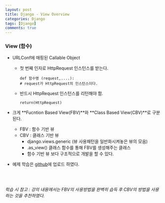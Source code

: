 ```yaml
---
layout: post
title: Django - View Overview
categories: Django
tags: [Django]
comments: true
---
```


### View (함수) 

- URLConf에 매핑된 Callable Object

  - 첫 번째 인자로 HttpRequest 인스턴스를 받는다.

    ```
    def 함수명 (request,....):
    # request가 HttpRequest의 인스턴스이다.
    ```

  - 반드시 HttpRequest 인스턴스를 리턴해야 함.

    ```
    return(HttpRequest)
    ```

- 크게 **Fucntion Based View(FBV)**와 **Class Based View(CBV)**로 구분된다.

  - FBV : 함수 기반 뷰 
  - CBV : 클래스 기반 뷰 
    - django.views.generic (뷰 사용패턴을 일반화시켜놓은 뷰의 모음)
    - .as_view() 클래스 함수를 통해 FBV를 생성해주는 클래스 
    - 함수 기반 뷰 보다 구조적으로 개발을 할 수 있다.



- 예제 학습은 [github](https://github.com/DongmeeKim/Django-project1)에 업로드 하였다.

<br>

<br>

*학습 시 참고 : 강의 내용에서는 FBV의 사용방법을 완벽히 습득 후 CBV의 방법을 사용하는 것을 추천하였다.*

